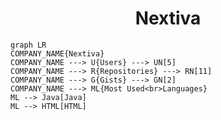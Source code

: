 <h1 align="center">Nextiva</h1>

```mermaid
graph LR
COMPANY_NAME{Nextiva}
COMPANY_NAME ---> U{Users} ---> UN[5]
COMPANY_NAME ---> R{Repositories} ---> RN[11]
COMPANY_NAME ---> G{Gists} ---> GN[2]
COMPANY_NAME ---> ML{Most Used<br>Languages}
ML --> Java[Java]
ML --> HTML[HTML]
```
